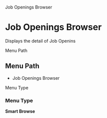 
Job Openings Browser
# Job Openings Browser


Displays the detail of Job Openins

Menu Path
## Menu Path



- Job Openings Browser

Menu Type
### Menu Type

**Smart Browse**

